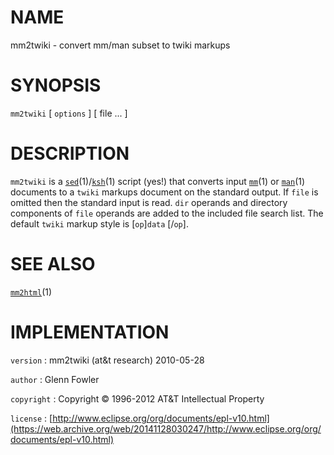# NAME

mm2twiki - convert mm/man subset to twiki markups

# SYNOPSIS

`mm2twiki` \[ `options` \] \[ file ... \]

# DESCRIPTION

`mm2twiki` is a
[`sed`](/web/20141128030247/http://www2.research.att.com/~astopen/man/man1/sed.html)(1)/[`ksh`](/web/20141128030247/http://www2.research.att.com/~astopen/man/man1/ksh.html)(1)
script (yes!) that converts input
[`mm`](/web/20141128030247/http://www2.research.att.com/~astopen/man/man1/mm.html)(1)
or
[`man`](/web/20141128030247/http://www2.research.att.com/~astopen/man/man1/man.html)(1)
documents to a `twiki` markups document on the standard output. If
`file` is omitted then the standard input is read. `dir` operands and
directory components of `file` operands are added to the included file
search list. The default `twiki` markup style is \[`op`\]`data`
\[/`op`\].

# SEE ALSO

[`mm2html`](/web/20141128030247/http://www2.research.att.com/~astopen/man/man1/mm2html.html)(1)

# IMPLEMENTATION

`version`
:   mm2twiki (at&t research) 2010-05-28

`author`
:   Glenn Fowler

`copyright`
:   Copyright © 1996-2012 AT&T Intellectual Property

`license`
:   [http://www.eclipse.org/org/documents/epl-v10.html](https://web.archive.org/web/20141128030247/http://www.eclipse.org/org/documents/epl-v10.html)


